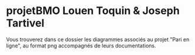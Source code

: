 # projetBMO Louen Toquin & Joseph Tartivel

Vous trouverez dans ce dossier les diagrammes associés au projet "Pari en ligne", au format png accompagnés de leurs documentations.
